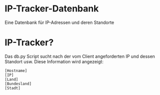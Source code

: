 # IP-Tracker-Datenbank
Eine Datenbank für IP-Adressen und deren Standorte
# IP-Tracker?
Das db.py Script sucht nach der vom Client angeforderten IP und dessen Standort usw. 
Diese Information wird angezeigt: 

    [Hostname]
    [IP]
    [Land]
    [Bundesland]
    [Stadt]
